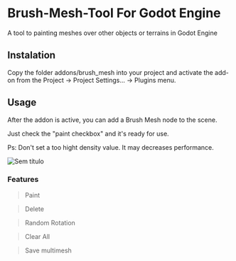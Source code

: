 # Brush-Mesh-Tool For Godot Engine
A tool to painting meshes over other objects or terrains in Godot Engine

## Instalation

Copy the folder addons/brush_mesh into your project and activate the add-on from the Project -> Project Settings... -> Plugins menu.

## Usage

After the addon is active, you can add a Brush Mesh node to the scene.

Just check the "paint checkbox" and it's ready for use.

Ps: Don't set a too hight density value. It may decreases performance.

![Sem título](https://user-images.githubusercontent.com/20520306/108110460-09ec5d00-7072-11eb-8118-7a53804ea094.jpg)

### Features

> Paint

> Delete

> Random Rotation

> Clear All

> Save multimesh
